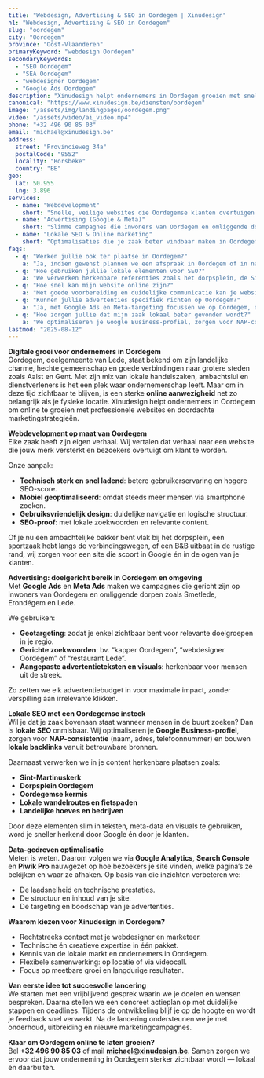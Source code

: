 ```yaml
---
title: "Webdesign, Advertising & SEO in Oordegem | Xinudesign"
h1: "Webdesign, Advertising & SEO in Oordegem"
slug: "oordegem"
city: "Oordegem"
province: "Oost-Vlaanderen"
primaryKeyword: "webdesign Oordegem"
secondaryKeywords:
  - "SEO Oordegem"
  - "SEA Oordegem"
  - "webdesigner Oordegem"
  - "Google Ads Oordegem"
description: "Xinudesign helpt ondernemers in Oordegem groeien met snelle, gebruiksvriendelijke websites, doelgerichte advertentiecampagnes en lokale SEO-strategieën die inspelen op de troeven van het dorp."
canonical: "https://www.xinudesign.be/diensten/oordegem"
image: "/assets/img/landingpages/oordegem.png"
video: "/assets/video/ai_video.mp4"
phone: "+32 496 90 85 03"
email: "michael@xinudesign.be"
address:
  street: "Provincieweg 34a"
  postalCode: "9552"
  locality: "Borsbeke"
  country: "BE"
geo:
  lat: 50.955
  lng: 3.896
services:
  - name: "Webdevelopment"
    short: "Snelle, veilige websites die Oordegemse klanten overtuigen en converteren."
  - name: "Advertising (Google & Meta)"
    short: "Slimme campagnes die inwoners van Oordegem en omliggende dorpen gericht bereiken."
  - name: "Lokale SEO & Online marketing"
    short: "Optimalisaties die je zaak beter vindbaar maken in Oordegem en omgeving."
faqs:
  - q: "Werken jullie ook ter plaatse in Oordegem?"
    a: "Ja, indien gewenst plannen we een afspraak in Oordegem of in naburige dorpen zoals [Smetlede](/diensten/smetlede), [Erondégem](/diensten/erondegem) en [Lede](/diensten/lede), maar online meetings zijn ook mogelijk voor snelle opvolging."
  - q: "Hoe gebruiken jullie lokale elementen voor SEO?"
    a: "We verwerken herkenbare referenties zoals het dorpsplein, de Sint-Martinuskerk en evenementen zoals de Oordegemse kermis in teksten, meta-data en visuals."
  - q: "Hoe snel kan mijn website online zijn?"
    a: "Met goede voorbereiding en duidelijke communicatie kan je website doorgaans binnen 2 tot 4 weken live gaan."
  - q: "Kunnen jullie advertenties specifiek richten op Oordegem?"
    a: "Ja, met Google Ads en Meta-targeting focussen we op Oordegem, omliggende deelgemeenten en specifieke doelgroepen in de regio Lede."
  - q: "Hoe zorgen jullie dat mijn zaak lokaal beter gevonden wordt?"
    a: "We optimaliseren je Google Business-profiel, zorgen voor NAP-consistentie en bouwen lokale backlinks rond zoekwoorden zoals 'webdesigner Oordegem'."
lastmod: "2025-08-12"
---
```


**Digitale groei voor ondernemers in Oordegem**  
Oordegem, deelgemeente van Lede, staat bekend om zijn landelijke charme, hechte gemeenschap en goede verbindingen naar grotere steden zoals Aalst en Gent. Met zijn mix van lokale handelszaken, ambachtslui en dienstverleners is het een plek waar ondernemerschap leeft. Maar om in deze tijd zichtbaar te blijven, is een sterke **online aanwezigheid** net zo belangrijk als je fysieke locatie. Xinudesign helpt ondernemers in Oordegem om online te groeien met professionele websites en doordachte marketingstrategieën.

**Webdevelopment op maat van Oordegem**  
Elke zaak heeft zijn eigen verhaal. Wij vertalen dat verhaal naar een website die jouw merk versterkt en bezoekers overtuigt om klant te worden.  

Onze aanpak:

- **Technisch sterk en snel ladend**: betere gebruikerservaring en hogere SEO-score.  
- **Mobiel geoptimaliseerd**: omdat steeds meer mensen via smartphone zoeken.  
- **Gebruiksvriendelijk design**: duidelijke navigatie en logische structuur.  
- **SEO-proof**: met lokale zoekwoorden en relevante content.  

Of je nu een ambachtelijke bakker bent vlak bij het dorpsplein, een sportzaak hebt langs de verbindingswegen, of een B&B uitbaat in de rustige rand, wij zorgen voor een site die scoort in Google én in de ogen van je klanten.

**Advertising: doelgericht bereik in Oordegem en omgeving**  
Met **Google Ads** en **Meta Ads** maken we campagnes die gericht zijn op inwoners van Oordegem en omliggende dorpen zoals Smetlede, Erondégem en Lede.  

We gebruiken:

- **Geotargeting**: zodat je enkel zichtbaar bent voor relevante doelgroepen in je regio.  
- **Gerichte zoekwoorden**: bv. “kapper Oordegem”, “webdesigner Oordegem” of “restaurant Lede”.  
- **Aangepaste advertentieteksten en visuals**: herkenbaar voor mensen uit de streek.  

Zo zetten we elk advertentiebudget in voor maximale impact, zonder verspilling aan irrelevante klikken.

**Lokale SEO met een Oordegemse insteek**  
Wil je dat je zaak bovenaan staat wanneer mensen in de buurt zoeken? Dan is **lokale SEO** onmisbaar. Wij optimaliseren je **Google Business-profiel**, zorgen voor **NAP-consistentie** (naam, adres, telefoonnummer) en bouwen **lokale backlinks** vanuit betrouwbare bronnen.  

Daarnaast verwerken we in je content herkenbare plaatsen zoals:

- **Sint-Martinuskerk**
- **Dorpsplein Oordegem**
- **Oordegemse kermis**
- **Lokale wandelroutes en fietspaden**
- **Landelijke hoeves en bedrijven**

Door deze elementen slim in teksten, meta-data en visuals te gebruiken, word je sneller herkend door Google én door je klanten.

**Data-gedreven optimalisatie**  
Meten is weten. Daarom volgen we via **Google Analytics**, **Search Console** en **Piwik Pro** nauwgezet op hoe bezoekers je site vinden, welke pagina’s ze bekijken en waar ze afhaken. Op basis van die inzichten verbeteren we:

- De laadsnelheid en technische prestaties.  
- De structuur en inhoud van je site.  
- De targeting en boodschap van je advertenties.  

**Waarom kiezen voor Xinudesign in Oordegem?**

- Rechtstreeks contact met je webdesigner en marketeer.  
- Technische én creatieve expertise in één pakket.  
- Kennis van de lokale markt en ondernemers in Oordegem.  
- Flexibele samenwerking: op locatie of via videocall.  
- Focus op meetbare groei en langdurige resultaten.  

**Van eerste idee tot succesvolle lancering**  
We starten met een vrijblijvend gesprek waarin we je doelen en wensen bespreken. Daarna stellen we een concreet actieplan op met duidelijke stappen en deadlines. Tijdens de ontwikkeling blijf je op de hoogte en wordt je feedback snel verwerkt. Na de lancering ondersteunen we je met onderhoud, uitbreiding en nieuwe marketingcampagnes.

**Klaar om Oordegem online te laten groeien?**  
Bel **+32 496 90 85 03** of mail **[michael@xinudesign.be](mailto:michael@xinudesign.be)**. Samen zorgen we ervoor dat jouw onderneming in Oordegem sterker zichtbaar wordt — lokaal én daarbuiten.
